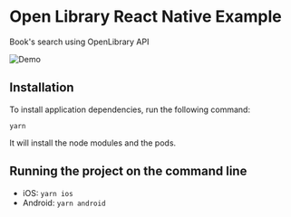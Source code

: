 # Open Library React Native Example

Book's search using OpenLibrary API

![Demo](https://media0.giphy.com/media/tRmqhnOaiEmfGunFeR/giphy.gif?cid=790b7611be740ce396261543f16fa3a38210d349bf02625d&rid=giphy.gif&ct=g)


## Installation

To install application dependencies, run the following command:

`yarn`

It will install the node modules and the pods.


## Running the project on the command line

- iOS: `yarn ios`
- Android: `yarn android`

